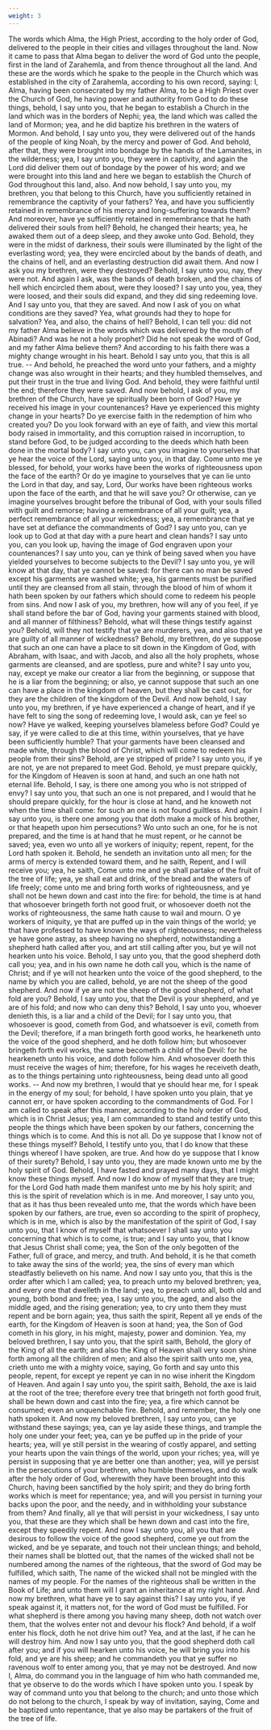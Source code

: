 ```yaml
---
weight: 3
---
```


The words which Alma, the High Priest, according to the holy order of God, delivered to the people in their cities and villages throughout the land. Now it came to pass that Alma began to deliver the word of God unto the people, first in the land of Zarahemla, and from thence throughout all the land. And these are the words which he spake to the people in the Church which was established in the city of Zarahemla, according to his own record, saying: I, Alma, having been consecrated by my father Alma, to be a High Priest over the Church of God, he having power and authority from God to do these things, behold, I say unto you, that he began to establish a Church in the land which was in the borders of Nephi; yea, the land which was called the land of Mormon; yea, and he did baptize his brethren in the waters of Mormon. And behold, I say unto you, they were delivered out of the hands of the people of king Noah, by the mercy and power of God. And behold, after that, they were brought into bondage by the hands of the Lamanites, in the wilderness; yea, I say unto you, they were in captivity, and again the Lord did deliver them out of bondage by the  power of his word; and we were brought into this land and here we began to establish the Church of God throughout this land, also. And now behold, I say unto you, my brethren, you that belong to this Church, have you sufficiently retained in remembrance the captivity of your fathers? Yea, and have you sufficiently retained in remembrance of his mercy and long-suffering towards them? And moreover, have ye sufficiently retained in remembrance that he hath delivered their souls from hell? Behold, he changed their hearts; yea, he awaked them out of a deep sleep, and they awoke unto God. Behold, they were in the midst of darkness, their souls were illuminated by the light of the everlasting word; yea, they were encircled about by the bands of death, and the chains of hell, and an everlasting destruction did await them. And now I ask you my brethren, were they destroyed? Behold, I say unto you, nay, they were not. And again I ask, was the bands of death broken, and the chains of hell which encircled them about, were they loosed? I say unto you, yea, they were loosed, and their souls did expand, and they did sing redeeming love. And I say unto you, that they are saved. And now I ask of you on what conditions are they saved? Yea, what grounds had they to hope for salvation? Yea, and also, the chains of hell? Behold, I can tell you: did not my father Alma believe in the words which was delivered by the mouth of Abinadi? And was he not a holy prophet? Did he not speak the word of God, and my father Alma believe them? And according to his faith there was a mighty change wrought in his heart. Behold I say unto you, that this is all true. -- And behold, he preached the word unto your fathers, and a mighty change was also wrought in their hearts; and they humbled themselves, and put their trust in the true and living God. And behold, they were faithful until the end; therefore they were saved. And now behold, I ask of you, my brethren of the Church, have ye spiritually been born of God? Have ye received his image in your countenances? Have ye experienced this mighty change in your hearts? Do ye exercise faith in the redemption of him who created you? Do you look forward with an eye of faith, and view this mortal body raised in immortality, and this corruption raised in incorruption, to stand before God, to be judged according to the deeds which hath been done in the mortal body? I say unto you, can you imagine to yourselves that ye hear the voice of the  Lord, saying unto you, in that day. Come unto me ye blessed, for behold, your works have been the works of righteousness upon the face of the earth? Or do ye imagine to yourselves that ye can lie unto the Lord in that day, and say, Lord, Our works have been righteous works upon the face of the earth, and that he will save you? Or otherwise, can ye imagine yourselves brought before the tribunal of God, with your souls filled with guilt and remorse; having a remembrance of all your guilt; yea, a perfect remembrance of all your wickedness; yea, a remembrance that ye have set at defiance the commandments of God? I say unto you, can ye look up to God at that day with a pure heart and clean hands? I say unto you, can you look up, having the image of God engraven upon your countenances? I say unto you, can ye think of being saved when you have yielded yourselves to become subjects to the Devil? I say unto you, ye will know at that day, that ye cannot be saved: for there can no man be saved except his garments are washed white; yea, his garments must be purified until they are cleansed from all stain, through the blood of him of whom it hath been spoken by our fathers which should come to redeem his people from sins. And now I ask of you, my brethren, how will any of you feel, if ye shall stand before the bar of God, having your garments stained with blood, and all manner of filthiness? Behold, what will these things testify against you? Behold, will they not testify that ye are murderers, yea, and also that ye are guilty of all manner of wickedness? Behold, my brethren, do ye suppose that such an one can have a place to sit down in the Kingdom of God, with Abraham, with Isaac, and with Jacob, and also all the holy prophets, whose garments are cleansed, and are spotless, pure and white? I say unto you, nay, except ye make our creator a liar from the beginning, or suppose that he is a liar from the beginning; or also, ye cannot suppose that such an one can have a place in the kingdom of heaven, but they shall be cast out, for they are the children of the kingdom of the Devil. And now behold, I say unto you, my brethren, if ye have experienced a change of heart, and if ye have felt to sing the song of redeeming love, I would ask, can ye feel so now? Have ye walked, keeping yourselves blameless before God? Could ye say, if ye were called to die at this time, within yourselves, that ye have been sufficiently humble? That your garments have been cleansed and made white, through the blood of Christ, which will come to redeem his people from their  sins? Behold, are ye stripped of pride? I say unto you, if ye are not, ye are not prepared to meet God. Behold, ye must prepare quickly, for the Kingdom of Heaven is soon at hand, and such an one hath not eternal life. Behold, I say, is there one among you who is not stripped of envy? I say unto you, that such an one is not prepared, and I would that he should prepare quickly, for the hour is close at hand, and he knoweth not when the time shall come: for such an one is not found guiltless. And again I say unto you, is there one among you that doth make a mock of his brother, or that heapeth upon him persecutions? Wo unto such an one, for he is not prepared, and the time is at hand that he must repent, or he cannot be saved; yea, even wo unto all ye workers of iniquity; repent, repent, for the Lord hath spoken it. Behold, he sendeth an invitation unto all men; for the arms of mercy is extended toward them, and he saith, Repent, and I will receive you; yea, he saith, Come unto me and ye shall partake of the fruit of the tree of life; yea, ye shall eat and drink, of the bread and the waters of life freely; come unto me and bring forth works of righteousness, and ye shall not be hewn down and cast into the fire: for behold, the time is at hand that whosoever bringeth forth not good fruit, or whosoever doeth not the works of righteousness, the same hath cause to wail and mourn. O ye workers of iniquity, ye that are puffed up in the vain things of the world; ye that have professed to have known the ways of righteousness; nevertheless ye have gone astray, as sheep having no shepherd, notwithstanding a shepherd hath called after you, and art still calling after you, but ye will not hearken unto his voice. Behold, I say unto you, that the good shepherd doth call you; yea, and in his own name he doth call you, which is the name of Christ; and if ye will not hearken unto the voice of the good shepherd, to the name by which you are called, behold, ye are not the sheep of the good shepherd. And now if ye are not the sheep of the good shepherd, of what fold are you? Behold, I say unto you, that the Devil is your shepherd, and ye are of his fold; and now who can deny this? Behold, I say unto you, whoever denieth this, is a liar and a child of the Devil; for I say unto you, that whosoever is good, cometh from God, and whatsoever is evil, cometh from the Devil; therefore, if a man bringeth forth good works, he hearkeneth unto the voice of the good shepherd, and he doth follow him; but whosoever bringeth forth evil works, the same becometh a child of the  Devil: for he hearkeneth unto his voice, and doth follow him. And whosoever doeth this must receive the wages of him; therefore, for his wages he receiveth death, as to the things pertaining unto righteousness, being dead unto all good works. -- And now my brethren, I would that ye should hear me, for I speak in the energy of my soul; for behold, I have spoken unto you plain, that ye cannot err, or have spoken according to the commandments of God. For I am called to speak after this manner, according to the holy order of God, which is in Christ Jesus; yea, I am commanded to stand and testify unto this people the things which have been spoken by our fathers, concerning the things which is to come. And this is not all. Do ye suppose that I know not of these things myself? Behold, I testify unto you, that I do know that these things whereof I have spoken, are true. And how do ye suppose that I know of their surety? Behold, I say unto you, they are made known unto me by the holy spirit of God. Behold, I have fasted and prayed many days, that I might know these things myself. And now I do know of myself that they are true; for the Lord God hath made them manifest unto me by his holy spirit; and this is the spirit of revelation which is in me. And moreover, I say unto you, that as it has thus been revealed unto me, that the words which have been spoken by our fathers, are true, even so according to the spirit of prophecy, which is in me, which is also by the manifestation of the spirit of God, I say unto you, that I know of myself that whatsoever I shall say unto you concerning that which is to come, is true; and I say unto you, that I know that Jesus Christ shall come; yea, the Son of the only begotten of the Father, full of grace, and mercy, and truth. And behold, it is he that cometh to take away the sins of the world; yea, the sins of every man which steadfastly believeth on his name. And now I say unto you, that this is the order after which I am called; yea, to preach unto my beloved brethren; yea, and every one that dwelleth in the land; yea, to preach unto all, both old and young, both bond and free; yea, I say unto you, the aged, and also the middle aged, and the rising generation; yea, to cry unto them they must repent and be born again; yea, thus saith the spirit, Repent all ye ends of the earth, for the Kingdom of Heaven is soon at hand; yea, the Son of God cometh in his glory, in his might, majesty, power and dominion. Yea, my beloved brethren, I say unto you, that the spirit saith, Behold, the glory of the King of all  the earth; and also the King of Heaven shall very soon shine forth among all the children of men; and also the spirit saith unto me, yea, crieth unto me with a mighty voice, saying, Go forth and say unto this people, repent, for except ye repent ye can in no wise inherit the Kingdom of Heaven. And again I say unto you, the spirit saith, Behold, the axe is laid at the root of the tree; therefore every tree that bringeth not forth good fruit, shall be hewn down and cast into the fire; yea, a fire which cannot be consumed; even an unquenchable fire. Behold, and remember, the holy one hath spoken it. And now my beloved brethren, I say unto you, can ye withstand these sayings; yea, can ye lay aside these things, and trample the holy one under your feet; yea, can ye be puffed up in the pride of your hearts; yea, will ye still persist in the wearing of costly apparel, and setting your hearts upon the vain things of the world, upon your riches; yea, will ye persist in supposing that ye are better one than another; yea, will ye persist in the persecutions of your brethren, who humble themselves, and do walk after the holy order of God, wherewith they have been brought into this Church, having been sanctified by the holy spirit; and they do bring forth works which is meet for repentance; yea, and will you persist in turning your backs upon the poor, and the needy, and in withholding your substance from them? And finally, all ye that will persist in your wickedness, I say unto you, that these are they which shall be hewn down and cast into the fire, except they speedily repent. And now I say unto you, all you that are desirous to follow the voice of the good shepherd, come ye out from the wicked, and be ye separate, and touch not their unclean things; and behold, their names shall be blotted out, that the names of the wicked shall not be numbered among the names of the righteous, that the sword of God may be fulfilled, which saith, The name of the wicked shall not be mingled with the names of my people. For the names of the righteous shall be written in the Book of Life; and unto them will I grant an inheritance at my right hand. And now my brethren, what have ye to say against this? I say unto you, if ye speak against it, it matters not, for the word of God must be fulfilled. For what shepherd is there among you having many sheep, doth not watch over them, that the wolves enter not and devour his flock? And behold, if a wolf enter his flock, doth he not drive him out? Yea, and at the last, if he can he will destroy  him. And now I say unto you, that the good shepherd doth call after you; and if you will hearken unto his voice, he will bring you into his fold, and ye are his sheep; and he commandeth you that ye suffer no ravenous wolf to enter among you, that ye may not be destroyed. And now I, Alma, do command you in the language of him who hath commanded me, that ye observe to do the words which I have spoken unto you. I speak by way of command unto you that belong to the church; and unto those which do not belong to the church, I speak by way of invitation, saying, Come and be baptized unto repentance, that ye also may be partakers of the fruit of the tree of life.